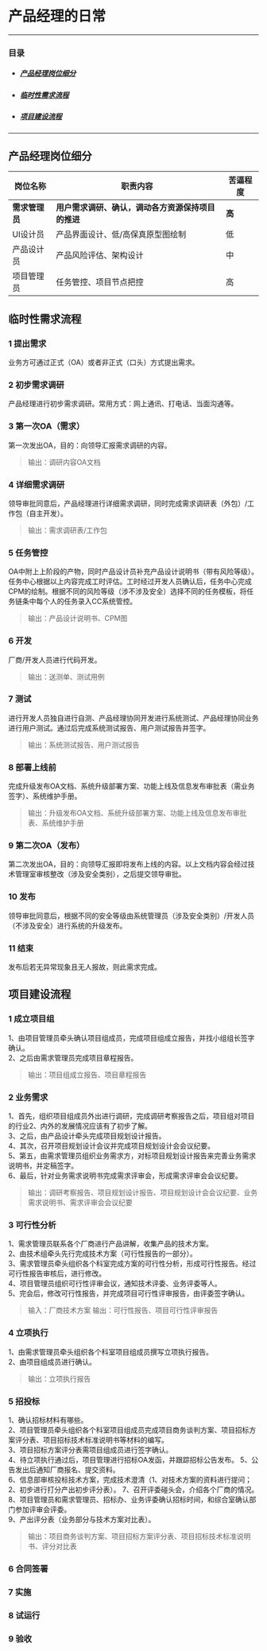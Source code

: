 # 产品经理的日常
---

### 目录 
- ##### [产品经理岗位细分](#catalog1)
- ##### [临时性需求流程](#catalog2)
- ##### [项目建设流程](#catalog3)

---

## <div id="catalog1">产品经理岗位细分</div>
岗位名称|职责内容|苦逼程度
-------|-------|--------
**需求管理员**|**用户需求调研、确认，调动各方资源保持项目的推进**|**高**
UI设计员|产品界面设计、低/高保真原型图绘制|低
产品设计员|产品风险评估、架构设计|中
项目管理员|任务管控、项目节点把控|高

## <div id="catalog2">临时性需求流程</div>
### 1 提出需求
业务方可通过正式（OA）或者非正式（口头）方式提出需求。

### 2 初步需求调研
产品经理进行初步需求调研。常用方式：网上通讯、打电话、当面沟通等。

### 3 第一次OA（需求）
第一次发出OA，目的：向领导汇报需求调研的内容。
> 输出：调研内容OA文档

### 4 详细需求调研
领导审批同意后，产品经理进行详细需求调研，同时完成需求调研表（外包）/工作包（自主开发）。
> 输出：需求调研表/工作包

### 5 任务管控
OA中附上上阶段的产物，同时产品设计员补充产品设计说明书（带有风险等级）。任务中心根据以上内容完成工时评估。工时经过开发人员确认后，任务中心完成CPM的绘制。根据不同的风险等级（涉不涉及安全）选择不同的任务模板，将任务链条中每个人的任务录入CC系统管控。
> 输出：产品设计说明书、CPM图

### 6 开发
厂商/开发人员进行代码开发。
> 输出：送测单、测试用例

### 7 测试
进行开发人员独自进行自测、产品经理协同开发进行系统测试、产品经理协同业务进行用户测试。通过后完成系统测试报告、用户测试报告并签字。
> 输出：系统测试报告、用户测试报告

### 8 部署上线前
完成升级发布OA文档、系统升级部署方案、功能上线及信息发布审批表（需业务签字）、系统维护手册。
> 输出：升级发布OA文档、系统升级部署方案、功能上线及信息发布审批表、系统维护手册

### 9 第二次OA（发布）
第二次发出OA，目的：向领导汇报即将发布上线的内容。以上文档内容会经过技术管理室审核整改（涉及安全类别），之后提交领导审批。

### 10 发布
领导审批同意后，根据不同的安全等级由系统管理员（涉及安全类别）/开发人员（不涉及安全）进行系统的升级发布。

### 11 结束
发布后若无异常现象且无人报故，则此需求完成。



## <div id="catalog3">项目建设流程</div>
### 1 成立项目组
1、由项目管理员牵头确认项目组成员，完成项目组成立报告，并找小组组长签字确认。  
2、之后由需求管理员完成项目章程报告。  
> 输出：项目组成立报告、项目章程报告

### 2 业务需求
1、首先，组织项目组成员外出进行调研，完成调研考察报告之后，项目组对项目的行业2、内外的发展情况应该有了初步了解。  
3、之后，由产品设计牵头完成项目规划设计报告。  
4、其次，召开项目规划设计会议并完成项目规划设计会会议纪要。  
5、第五，由需求管理员组织业务需求方，对标项目规划设计报告来完善业务需求说明书，并定稿签字。  
6、最后，针对业务需求说明书完成需求评审会，形成需求评审会会议纪要。  
> 输出：调研考察报告、项目规划设计报告、项目规划设计会会议纪要、业务需求说明书、需求评审会会议纪要

### 3 可行性分析
1、需求管理员联系各个厂商进行产品讲解，收集产品的技术方案。  
2、由技术组牵头先行完成技术方案（可行性报告的一部分）。  
3、需求管理员牵头组织各个科室完成方案的可行性分析，形成可行性报告。经过可行性报告审核后，进行修改。  
4、项目管理员组织可行性评审会议，通知技术评委、业务评委等人。  
5、完会后，修改可行性报告，并完成项目可行性评审报告，由评委签字确认。  
> 输入：厂商技术方案
> 输出：可行性报告、项目可行性评审报告

### 4 立项执行
1、由需求管理员牵头组织各个科室项目组成员撰写立项执行报告。  
2、由项目组成员进行确认。  
> 输出：立项执行报告

### 5 招投标
1、确认招标材料有哪些。  
2、项目管理员牵头组织各个科室项目组成员完成项目商务谈判方案、项目招标方案评分表、项目招标技术标准说明书等材料的编写。  
3、项目招标方案评分表需项目组成员进行签字确认。  
4、待立项执行通过后，项目管理进行招标OA发函，并跟踪招标公告发布。
5、公告发出后通知厂商报名、提交资料。  
6、信息部审核投标技术方案，完成技术澄清（1、对技术方案的资料进行提问；2、初步进行打分产出初步评分表）。
7、召开评委碰头会，介绍各个厂商的情况。  
8、项目管理员和需求管理员、招标办、业务评委确认招标时间，和综合室确认部门参加评审会评委。  
9、产出评分表（业务部分与技术方案对比表）。  
> 输出：项目商务谈判方案、项目招标方案评分表、项目招标技术标准说明书、评分对比表

### 6 合同签署

### 7 实施

### 8 试运行

### 9 验收